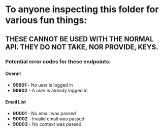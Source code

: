 # To anyone inspecting this folder for various fun things:  
## **THESE CANNOT BE USED WITH THE NORMAL API.  THEY DO NOT TAKE, NOR PROVIDE, KEYS.**


### Potential error codes for these endpoints:

#### Overall

- **99901** - No user is logged in
- **99902** - A user is already logged in

#### Email List

- **90001** - No email was passed
- **90002** - Invalid email was passed
- **90003** - No context was passed
